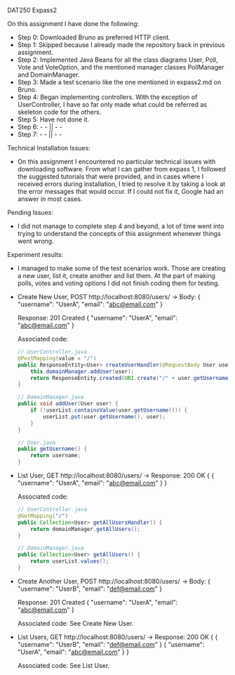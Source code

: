 DAT250 Expass2

On this assignment I have done the following:
- Step 0: Downloaded Bruno as preferred HTTP client.
- Step 1: Skipped because I already made the repository back in previous assignment.
- Step 2: Implemented Java Beans for all the class diagrams User, Poll, Vote and VoteOption, and the mentioned manager classes PollManager and DomainManager.
- Step 3: Made a test scenario like the one mentioned in expass2.md on Bruno.
- Step 4: Began implementing controllers. With the exception of UserController, I have so far only made what could be referred as skeleton code for the others.
- Step 5: Have not done it.
- Step 6: - - || - -
- Step 7: - - || - -

Technical Installation Issues:
- On this assignment I encountered no particular technical issues with downloading software.
From what I can gather from expass 1, I followed the suggested tutorials that were provided, and in cases where I received errors during installation, I tried to resolve it by taking a look at the error messages that would occur. If I could not fix it, Google had an answer in most cases.

Pending Issues:
- I did not manage to complete step 4 and beyond, a lot of time went into trying to understand the concepts of this assignment whenever things went wrong.

Experiment results:
- I managed to make some of the test scenarios work. Those are creating a new user, list it, create another and list them. At the part of making polls, votes and voting options I did not finish coding them for testing.
- Create New User, POST http://localhost:8080/users/ ->
  Body:
    {
      "username": "UserA",
      "email": "abc@email.com"
    }

  Response: 201 Created
    {
      "username": "UserA",
      "email": "abc@email.com"
    }

  Associated code:
    ```java
    // UserController.java
    @PostMapping(value = "/")
    public ResponseEntity<User> createUserHandler(@RequestBody User user) {
        this.domainManager.addUser(user);
        return ResponseEntity.created(URI.create("/" + user.getUsername())).body(user);
    }

    // DomainManager.java
    public void addUser(User user) {
        if (!userList.containsValue(user.getUsername())) {
            userList.put(user.getUsername(), user);
        }
    }

    // User.java
    public getUsername() {
        return username;
    }
    ```

- List User, GET http://localhost:8080/users/ ->
  Response: 200 OK
    {
      {
        "username": "UserA",
        "email": "abc@email.com"
      }
    }

  Associated code:
    ```java
    // UserController.java
    @GetMapping("/")
    public Collection<User> getAllUsersHandler() {
        return domainManager.getAllUsers();
    }

    // DomainManager.java
    public Collection<User> getAllUsers() {
        return userList.values();
    }
    ```

- Create Another User, POST http://localhost:8080/users/ ->
  Body:
    {
      "username": "UserB",
      "email": "def@email.com"
    }

  Response: 201 Created
    {
      "username": "UserA",
      "email": "abc@email.com"
    }

  Associated code: See Create New User.

- List Users, GET http://localhost:8080/users/ ->
  Response: 200 OK
    {
      {
        "username": "UserB",
        "email": "def@email.com"
      }
      {
        "username": "UserA",
        "email": "abc@email.com"
      }
    }

  Associated code: See List User.
  
    
  
